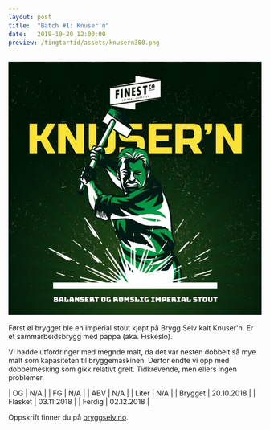 ```yaml
---
layout: post
title:  "Batch #1: Knuser'n"
date:   2018-10-20 12:00:00
preview: /tingtartid/assets/knusern300.png
---
```


![Bilde fra Byggselv.no](/assets/knusern.png)

Først øl brygget ble en imperial stout kjøpt på Brygg Selv kalt Knuser'n. Er et sammarbeidsbrygg med pappa (aka. Fiskeslo).

Vi hadde utfordringer med megnde malt, da det var nesten dobbelt så mye malt som kapasiteten til bryggemaskinen. Derfor endte vi opp med dobbelmesking som gikk relativt greit. Tidkrevende, men ellers ingen problemer.

| OG      | N/A        |
| FG      | N/A        |
| ABV     | N/A        |
| Liter   | N/A        |
| Brygget | 20.10.2018 |
| Flasket | 03.11.2018 |
| Ferdig  | 02.12.2018 |

Oppskrift finner du på [bryggselv.no](https://www.bryggselv.no/finest/105063/knuser-n-imperial-stout-allgrain-%C3%B8lsett-20-liter).
